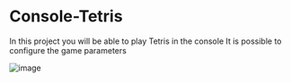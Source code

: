 # Console-Tetris

In this project you will be able to play Tetris in the console
It is possible to configure the game parameters

![image](https://user-images.githubusercontent.com/80702802/146183495-d5025710-d202-449c-bd45-86f5ffb3349a.png)
